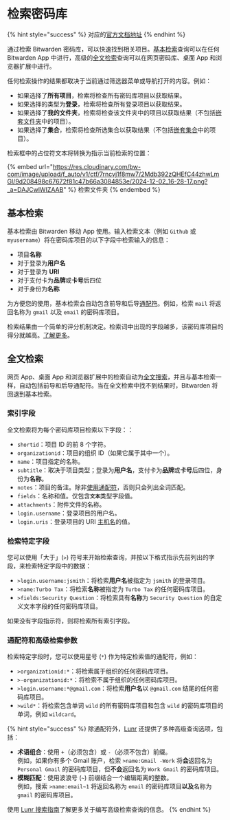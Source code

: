 # 检索密码库

{% hint style="success" %}
对应的[官方文档地址](https://bitwarden.com/help/article/searching-vault/)
{% endhint %}

通过检索 Bitwarden 密码库，可以快速找到相关项目。[基本检索](search-your-vault.md#applications-that-use-full-text-search)查询可以在任何 Bitwarden App 中进行，高级的[全文检索](search-your-vault.md#applications-that-use-full-text-search-1)查询可以在网页密码库、桌面 App 和浏览器扩展中进行。

任何检索操作的结果都取决于当前通过筛选器菜单或导航打开的内容。例如：

* 如果选择了**所有项目**，检索将检查所有密码库项目以获取结果。
* 如果选择的类型为**登录**，检索将检查所有登录项目以获取结果。
* 如果选择了**我的文件夹**，检索将检查该文件夹中的项目以获取结果（不包括[嵌套文件夹](folders.md)中的项目）。
* 如果选择了**集合**，检索将检查所选集合以获取结果（不包括[嵌套集合](../admin-console/manage-shared-items/collections/about-collections.md#nested-collections)中的项目）。

检索框中的占位符文本将转换为指示当前检索的位置：

{% embed url="https://res.cloudinary.com/bw-com/image/upload/f_auto/v1/ctf/7rncvj1f8mw7/2Mdb392zQHEfC44zhwLmGl/9d208498c67672f81c47b66a3084853e/2024-12-02_16-28-17.png?_a=DAJCwlWIZAAB" %}
检索文件夹
{% endembed %}

## 基本检索 <a href="#applications-that-use-full-text-search" id="applications-that-use-full-text-search"></a>

基本检索由 Bitwarden 移动 App 使用。输入检索文本（例如 `Github` 或 `myusername`）将在密码库项目的以下字段中检索输入的信息：

* 项目**名称**
* 对于登录为**用户名**
* 对于登录为 **URI**
* 对于支付卡为**品牌**或**卡号**后四位
* 对于身份为**名称**

为方便您的使用，基本检索会自动包含前导和后导[通配符](search-your-vault.md#wildcards-and-advanced-search-parameters)。例如，检索 `mail` 将返回名称为 `gmail` 以及 `email` 的密码库项目。

检索结果由一个简单的评分机制决定。检索词中出现的字段越多，该密码库项目的得分就越高。[了解更多](https://lunrjs.com/guides/searching.html#scoring)。

## 全文检索 <a href="#applications-that-use-full-text-search" id="applications-that-use-full-text-search"></a>

网页 App、桌面 App 和浏览器扩展中的检索自动为[全文搜索](https://zh.wikipedia.org/wiki/%E5%85%A8%E6%96%87%E6%AA%A2%E7%B4%A2)，并且与基本检索一样，自动包括前导和后导通配符。当在全文检索中找不到结果时，Bitwarden 将回退到基本检索。

### 索引字段 <a href="#indexed-fields" id="indexed-fields"></a>

全文检索将为每个密码库项目检索以下字段：：

* `shortid`：项目 ID 的前 8 个字符。
* `organizationid`：项目的组织 ID（如果它属于其中一个）。
* `name`：项目指定的名称。
* `subtitle`：取决于项目类型；登录为**用户名**，支付卡为**品牌**或**卡号**后四位，身份为**名称**。
* `notes`：项目的备注。除非[使用通配符](search-your-vault.md#wildcards-and-advanced-search-parameters)，否则只会列出全词匹配。
* `fields`：名称和值。仅包&#x542B;**`文本`**&#x7C7B;型字段值。
* `attachments`：附件文件的名称。
* `login.username`：登录项目的用户名。
* `login.uris`：登录项目的 URI [主机名](https://developer.mozilla.org/en-US/docs/Web/API/HTMLHyperlinkElementUtils/hostname)的值。

### 检索特定字段 <a href="#searching-specific-fields" id="searching-specific-fields"></a>

您可以使用「大于」(`>`) 符号来开始检索查询，并按以下格式指示先前列出的字段，来检索特定字段中的数据：

* `>login.username:jsmith`：将检索**用户名**被指定为 `jsmith` 的登录项目。
* `>name:Turbo Tax`：将检索**名称**被指定为 `Turbo Tax` 的任何密码库项目。
* `>fields:Security Question`：将检索具有**名称**为 `Security Question` 的自定义文本字段的任何密码库项目。

如果没有字段指示符，则将检索所有索引字段。

### 通配符和高级检索参数 <a href="#wildcards-and-advanced-search-parameters" id="wildcards-and-advanced-search-parameters"></a>

检索特定字段时，您可以使用星号 (`*`) 作为特定检索值的通配符，例如：

* `>organizationid:*`：将检索属于组织的任何密码库项目。
* `>-organizationid:*`：将检索不属于组织的任何密码库项目。
* `>login.username:*@gmail.com`：将检索**用户名**以 `@gmail.com` 结尾的任何密码库项目。
* `>wild*`：将检索包含单词 `wild` 的所有密码库项目和包含 `wild` 的密码库项目的单词，例如 `wildcard`。

{% hint style="success" %}
除通配符外，[Lunr](https://lunrjs.com/) 还提供了多种高级查询选项，包括：

* **术语组合**：使用 `+`（必须包含）或 `-`（必须不包含）前缀。\
  例如，如果你有多个 Gmail 账户，检索 `>name:Gmail -Work` 将**会**返回名为 `Personal Gmail` 的密码库项目，但**不会**返回名为 `Work Gmail` 的密码库项目。
* **模糊匹配**：使用波浪号 (`~`) 前缀结合一个编辑距离的整数。\
  例如，搜索 `>name:email~1` 将返回名称为 `email` 的密码库项目**以及**名称为 `gmail` 的密码库项目。

使用 [Lunr 搜索指南](https://lunrjs.com/guides/searching.html)了解更多关于编写高级检索查询的信息。
{% endhint %}
